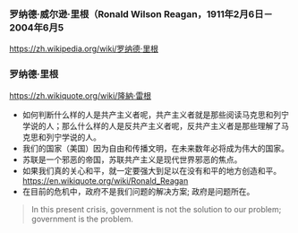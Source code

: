 ### 罗纳德·威尔逊·里根（Ronald Wilson Reagan，1911年2月6日－2004年6月5
https://zh.wikipedia.org/wiki/罗纳德·里根
### 罗纳德·里根
https://zh.wikiquote.org/wiki/隆納·雷根
- 如何判断什么样的人是共产主义者呢，共产主义者就是那些阅读马克思和列宁学说的人；那么什么样的人是反共产主义者呢，反共产主义者是那些理解了马克思和列宁学说的人。
- 我们的国家（美国）因为自由和传播文明，在未来数年必将成为伟大的国家。
- 苏联是一个邪恶的帝国，苏联共产主义是现代世界邪恶的焦点。
- 如果我们真的关心和平，就一定要强大到足以在没有和平的地方创造和平。
https://en.wikiquote.org/wiki/Ronald_Reagan
- 在目前的危机中，政府不是我们问题的解决方案; 政府是问题所在。
>In this present crisis, government is not the solution to our problem; government is the problem.